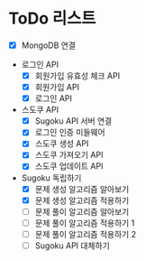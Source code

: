 # ToDo 리스트
- [x] MongoDB 연결
- 로그인 API
  - [x] 회원가입 유효성 체크 API
  - [x] 회원가입 API
  - [x] 로그인 API
- 스도쿠 API
  - [x] Sugoku API 서버 연결
  - [x] 로그인 인증 미들웨어
  - [x] 스도쿠 생성 API
  - [x] 스도쿠 가져오기 API
  - [x] 스도쿠 업데이트 API
- Sugoku 독립하기
  - [x] 문제 생성 알고리즘 알아보기
  - [x] 문제 생성 알고리즘 적용하기
  - [ ] 문제 풀이 알고리즘 알아보기
  - [ ] 문제 풀이 알고리즘 적용하기 1
  - [ ] 문제 풀이 알고리즘 적용하기 2
  - [ ] Sugoku API 대체하기